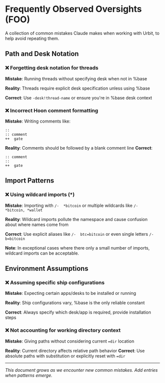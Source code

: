 # Frequently Observed Oversights (FOO)

A collection of common mistakes Claude makes when working with Urbit, to help avoid repeating them.

## Path and Desk Notation

### ❌ Forgetting desk notation for threads
**Mistake**: Running threads without specifying desk when not in %base

**Reality**: Threads require explicit desk specification unless using %base

**Correct**: Use `-desk!thread-name` or ensure you're in %base desk context

### ❌ Incorrect Hoon comment formatting
**Mistake**: Writing comments like:
```hoon
::
:: comment
++  gate
```
**Reality**: Comments should be followed by a blank comment line
**Correct**: 
```hoon
:: comment
::
++  gate
```

## Import Patterns

### ❌ Using wildcard imports (*) 
**Mistake**: Importing with `/-  *bitcoin` or multiple wildcards like `/-  *bitcoin, *wallet`

**Reality**: Wildcard imports pollute the namespace and cause confusion about where names come from

**Correct**: Use explicit aliases like `/-  btc=bitcoin` or even single letters `/-  b=bitcoin`

**Note**: In exceptional cases where there only a small number of imports, wildcard imports can be acceptable.

## Environment Assumptions

### ❌ Assuming specific ship configurations
**Mistake**: Expecting certain apps/desks to be installed or running

**Reality**: Ship configurations vary, %base is the only reliable constant

**Correct**: Always specify which desk/app is required, provide installation steps

### ❌ Not accounting for working directory context
**Mistake**: Giving paths without considering current `=dir` location

**Reality**: Current directory affects relative path behavior
**Correct**: Use absolute paths with substitution or explicitly reset with `=dir`

---

*This document grows as we encounter new common mistakes. Add entries when patterns emerge.*
